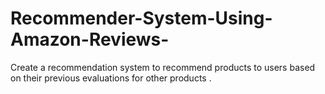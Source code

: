 # Recommender-System-Using-Amazon-Reviews-
Create a recommendation system to recommend products to users based on their previous evaluations for other products .

